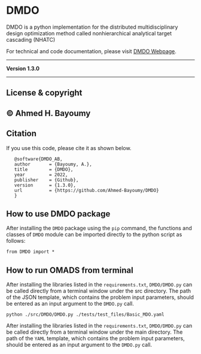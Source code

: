 # DMDO

DMDO is a python implementation for the distributed multidisciplinary design optimization method called nonhierarchical analytical target cascading (NHATC)

For technical and code documentation, please visit [DMDO Webpage](https://ahmed-bayoumy.github.io/DMDO/).

---

**Version 1.3.0**

---

## License & copyright

© Ahmed H. Bayoumy 
---

## Citation

If you use this code, please cite it as shown below.

```pycon
   @software{DMDO_AB,
   author       = {Bayoumy, A.},
   title        = {DMDO},
   year         = 2022,
   publisher    = {Github},
   version      = {1.3.0},
   url          = {https://github.com/Ahmed-Bayoumy/DMDO}
   }
```

## How to use DMDO package

After installing the `DMDO` package using the `pip` command, the functions and classes of `DMDO` module can be imported directly to the python script as follows:

```pycon
from DMDO import *
```

## How to run OMADS from terminal
After installing the libraries listed in the `requirements.txt`, `DMDO/DMDO.py` can be called directly from a 
terminal window under the src directory. The path of the JSON template, which contains the problem input parameters, should be entered as an input argument to the `DMDO.py` call. 

```commandline
python ./src/DMDO/DMDO.py ./tests/test_files/Basic_MDO.yaml
```

After installing the libraries listed in the `requirements.txt`, `DMDO/DMDO.py` can be called directly from a 
terminal window under the main directory. The path of the `YAML` template, which contains the problem input parameters, should be entered as an input argument to the `DMDO.py` call. 





